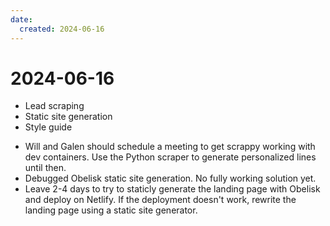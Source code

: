 ```yaml
---
date:
  created: 2024-06-16
---
```


# 2024-06-16

- Lead scraping
- Static site generation
- Style guide

<!-- more -->

- Will and Galen should schedule a meeting to get scrappy working with dev containers. Use the Python scraper to generate personalized lines until then.
- Debugged Obelisk static site generation. No fully working solution yet.
- Leave 2-4 days to try to staticly generate the landing page with Obelisk and deploy on Netlify. If the deployment doesn't work, rewrite the landing page using a static site generator.
